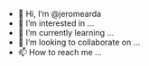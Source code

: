- 👋 Hi, I’m @jeromearda
- 👀 I’m interested in ...
- 🌱 I’m currently learning ...
- 💞️ I’m looking to collaborate on ...
- 📫 How to reach me ...

<!---
jeromearda/jeromearda is a ✨ special ✨ repository because its `README.md` (this file) appears on your GitHub profile.
You can click the Preview link to take a look at your changes.
--->
